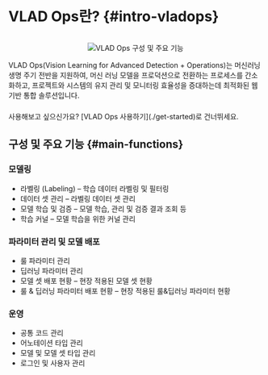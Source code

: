 # VLAD Ops란? {#intro-vladops}

<!-- ![VLAD Ops 구성 및 주요 기능](/ko/main-functions.png) -->
<div style="display:block; text-align: center; padding-top: 15px">
  <img
    src="/ko/main-functions.png"
    alt="VLAD Ops 구성 및 주요 기능"
    style="margin: 0 auto;"
  >
</div>

VLAD Ops(Vision Learning for Advanced Detection + Operations)는 머신러닝 생명 주기 전반을 지원하여, 머신 러닝 모델을 프로덕션으로 전환하는 프로세스를 간소화하고, 프로젝트와 시스템의 유지 관리 및 모니터링 효율성을 증대하는데 최적화된 웹 기반 통합 솔루션입니다.

<div class="tip custom-block" style="padding-top: 8px">
사용해보고 싶으신가요? [VLAD Ops 사용하기](./get-started)로 건너뛰세요.
</div>

## 구성 및 주요 기능 {#main-functions}

### 모델링
- 라벨링 (Labeling) – 학습 데이터 라벨링 및 필터링
- 데이터 셋 관리 – 라벨링 데이터 셋 관리
- 모델 학습 및 검증 – 모델 학습, 관리 및 검증 결과 조회 등
- 학습 커널 – 모델 학습을 위한 커널 관리

### 파라미터 관리 및 모델 배포
- 룰 파라미터 관리
- 딥러닝 파라미터 관리
- 모델 셋 배포 현황 – 현장 적용된 모델 셋 현황
- 룰 & 딥러닝 파라미터 배포 현황 – 현장 적용된 룰&딥러닝 파라미터 현황

<!-- ### 리포트 ###
- 판정 결과 리포트 – 판정 결과 Raw Data 및 리포트 확인
- 불량 결과 데이터 확인
- 미검 및 과검 데이터 확인 -->

### 운영
- 공통 코드 관리
- 어노테이션 타입 관리
- 모델 및 모델 셋 타입 관리
- 로그인 및 사용자 관리

